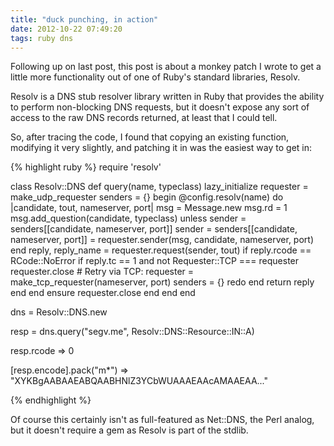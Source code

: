 ```yaml
---
title: "duck punching, in action"
date: 2012-10-22 07:49:20
tags: ruby dns
---
```


<p>
Following up on last post, this post is about a monkey patch I wrote to get a little more functionality out of one of Ruby's standard libraries, Resolv.</p>
</p>
<p>
Resolv is a DNS stub resolver library written in Ruby that provides the ability to perform non-blocking DNS requests, but it doesn't expose any sort of access to the raw DNS records returned, at least that I could tell. 
</p>

<p>
So, after tracing the code, I found that copying an existing function, modifying it very slightly, and patching it in was the easiest way to get in:

{% highlight ruby %}
require 'resolv'

class Resolv::DNS
  def query(name, typeclass)
    lazy_initialize
    requester = make_udp_requester
    senders = {}
    begin
      @config.resolv(name) do |candidate, tout, nameserver, port|
        msg = Message.new
        msg.rd = 1
        msg.add_question(candidate, typeclass)
        unless sender = senders[[candidate, nameserver, port]]
          sender = senders[[candidate, nameserver, port]] =
            requester.sender(msg, candidate, nameserver, port)
        end
        reply, reply_name = requester.request(sender, tout)
        if reply.rcode == RCode::NoError
          if reply.tc == 1 and not Requester::TCP === requester
            requester.close
            # Retry via TCP:
            requester = make_tcp_requester(nameserver, port)
            senders = {}
            redo
          end
          return reply
        end
      end
    ensure
      requester.close
    end
  end
end

dns = Resolv::DNS.new

resp = dns.query("segv.me", Resolv::DNS::Resource::IN::A)

resp.rcode
=> 0

[resp.encode].pack("m*")
=> "XYKBgAABAAEABQAABHNlZ3YCbWUAAAEAAcAMAAEAA..."


{% endhighlight %}
</p>

<p>
Of course this certainly isn't as full-featured as Net::DNS, the Perl analog, but it doesn't require a gem as Resolv is part of the stdlib.
</p>
